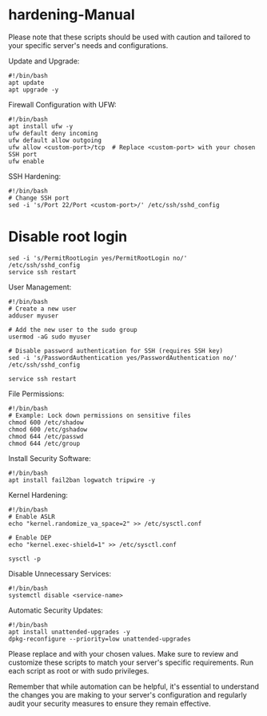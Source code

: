 # hardening-Manual
Please note that these scripts should be used with caution and tailored to your specific server's needs and configurations.

Update and Upgrade:

```
#!/bin/bash
apt update
apt upgrade -y
```

Firewall Configuration with UFW:

```
#!/bin/bash
apt install ufw -y
ufw default deny incoming
ufw default allow outgoing
ufw allow <custom-port>/tcp  # Replace <custom-port> with your chosen SSH port
ufw enable
```


SSH Hardening:

```
#!/bin/bash
# Change SSH port
sed -i 's/Port 22/Port <custom-port>/' /etc/ssh/sshd_config
```

# Disable root login
```
sed -i 's/PermitRootLogin yes/PermitRootLogin no/' /etc/ssh/sshd_config
service ssh restart
```

User Management:

```
#!/bin/bash
# Create a new user
adduser myuser

# Add the new user to the sudo group
usermod -aG sudo myuser

# Disable password authentication for SSH (requires SSH key)
sed -i 's/PasswordAuthentication yes/PasswordAuthentication no/' /etc/ssh/sshd_config

service ssh restart
```


File Permissions:

```
#!/bin/bash
# Example: Lock down permissions on sensitive files
chmod 600 /etc/shadow
chmod 600 /etc/gshadow
chmod 644 /etc/passwd
chmod 644 /etc/group
```

Install Security Software:

```
#!/bin/bash
apt install fail2ban logwatch tripwire -y
```

Kernel Hardening:

```
#!/bin/bash
# Enable ASLR
echo "kernel.randomize_va_space=2" >> /etc/sysctl.conf

# Enable DEP
echo "kernel.exec-shield=1" >> /etc/sysctl.conf

sysctl -p
```

Disable Unnecessary Services:

```
#!/bin/bash
systemctl disable <service-name>
```

Automatic Security Updates:

```
#!/bin/bash
apt install unattended-upgrades -y
dpkg-reconfigure --priority=low unattended-upgrades
```
Please replace <custom-port> and <service-name> with your chosen values. 
Make sure to review and customize these scripts to match your server's specific requirements.
Run each script as root or with sudo privileges.

Remember that while automation can be helpful, it's essential to understand the changes you are making to your server's configuration and regularly audit your security measures to ensure they remain effective.
